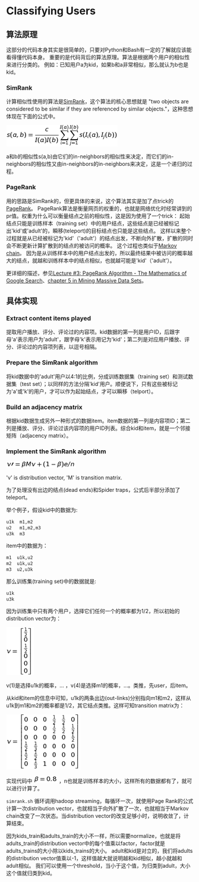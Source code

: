 # Classifying Users

## 算法原理

这部分的代码本身其实是很简单的，只要对Python和Bash有一定的了解就应该能看得懂代码本身。
重要的是代码背后的算法原理。算法是根据两个用户的相似性来进行分类的。
例如：已知用户a为kid，如果b和a非常相似，那么就认为b也是kid。

### SimRank

计算相似性使用的算法是[SimRank](http://en.wikipedia.org/wiki/SimRank)，这个算法的核心思想就是
"two objects are considered to be similar if they are referenced by similar objects."，这种思想体现在下面的公式中。

![s(a,b)=\frac {c} {\abs{I(a)}\abs{I(b)}} \sum_{i=1}^{\abs{I(a)}} \sum_{j=1}^{\abs{I(b)}} s(I_{i}(a), I_{j}(b))](https://raw.githubusercontent.com/Data-Scientist/LP01_DSWAC_0706/master/classification/images/simrank.png)

a和b的相似性s(a,b)由它们的in-neighbors的相似性来决定，而它们的in-neighbors的相似性又由in-neighbors的in-neighbors来决定，这是一个递归的过程。

### PageRank

用的思路是SimRank的，但更具体的来说，这个算法其实是加了点trick的[PageRank](http://en.wikipedia.org/wiki/PageRank)。
PageRank算法是衡量网页的权重的，也就是网络优化时经常讲到的pr值。权重为什么可以衡量结点之前的相似性，这是因为使用了一个trick：
起始结点只能是训练样本（training set）中的用户结点，这些结点是已经被标记出'kid'或'adult'的，瞬移(teleport)的目标结点也只能是这些结点。
这样以来整个过程就是从已经被标记为'kid'（'adult'）的结点出发，不断向外扩散，扩散的同时会不断更新计算扩散到的结点的被访问的概率。
这个过程也类似于[Markov chain](http://en.wikipedia.org/wiki/Markov_chain)。
因为是从训练样本中的用户结点出发的，所以最终结果中被访问的概率越大的结点，就越和训练样本中的结点相似，也就越可能是'kid'（'adult'）。

 
更详细的描述，参见[Lecture #3: PageRank Algorithm - The Mathematics of Google Search](http://www.math.cornell.edu/~mec/Winter2009/RalucaRemus/Lecture3/lecture3.html)、[chapter 5 in Mining Massive Data Sets](http://i.stanford.edu/~ullman/mmds/ch5.pdf)。


## 具体实现

### Extract content items played

提取用户播放、评分、评论过的内容项。kid数据的第一列是用户ID，后跟字母'a'表示用户为'adult'，跟字母'k'表示用记为'kid'；第二列是对应用户播放、评分、评论过的内容项列表，以逗号相隔。


### Prepare the SimRank algorithm

将kid数据中的'adult'用户以4:1的比例，分成训练数据集（training set）和测试数据集（test set）；以同样的方法分隔'kid'用户。顺便说下，只有这些被标记为'a'或'k'的用户，才可以作为起始结点，才可以瞬移（telport）。


### Build an adjacency matrix


根据kid数据生成另外一种形式的数据item。item数据的第一列是内容项ID；第二列是播放、评分、评论过该内容项的用户ID列表。综合kid和item，就是一个邻接矩阵（adjacency matrix）。


### Implement the SimRank algorithm

![v\prime = \beta M v + (1 - \beta)e/n](https://raw.githubusercontent.com/Data-Scientist/LP01_DSWAC_0706/master/classification/images/pagerank.png)

'v' is distribution vector, 'M' is transition matrix.

为了处理没有出边的结点(dead ends)和Spider traps，公式后半部分添加了teleport。

举个例子，假设kid中的数据为:

```csv
u1k  m1,m2
u2   m1,m2,m3
u3k  m3
```

item中的数据为：

```csv
m1  u1k,u2
m2  u1k,u2
m3  u2,u3k
```

那么训练集(training set)中的数据就是:

```csv
u1k
u3k
```

因为训练集中只有两个用户，选择它们任何一个的概率都为1/2，所以初始的distribution vector为：

![v = \begin{bmatrix}\frac {1}{2} \\ 0 \\ \frac {1}{2} \\ 0 \\ 0 \\ 0 \end{bmatrix}](https://raw.githubusercontent.com/Data-Scientist/LP01_DSWAC_0706/master/classification/images/v.png)

v(1)是选择u1k的概率，... ，v(4)是选择m1的概率，...。类推，先user，后item。

从kid和item的信息中可知，u1k的两条出边(out-links)分别指向m1和m2，这样从u1k到m1和m2的概率都是1/2，其它结点类推。这样可知transition matrix为：

![ v = \begin{bmatrix} 0 & 0 & 0 & \frac {1}{2} & \frac{1}{2} & 0 \\ 0 & 0 & 0 & \frac {1}{2} & \frac {1} {2} & \frac {1}{2} \\ 0 & 0 & 0 & 0 & 0 & \frac {1}{2} \\ \frac {1}{2} & \frac {1}{3} & 0 & 0 & 0 & 0 \\ \frac {1}{2} & \frac {1}{2} & 0 & 0 & 0 & 0 \\ 0 & \frac {1}{3} & 1 & 0 & 0 & 0 \end{bmatrix} ](https://raw.githubusercontent.com/Data-Scientist/LP01_DSWAC_0706/master/classification/images/transition_matrix.png)

实现代码中 ![\beta = 0.8](https://raw.githubusercontent.com/Data-Scientist/LP01_DSWAC_0706/master/classification/images/beta.png) ，n也就是训练样本的大小，这样所有的数据都有了，就可以进行计算了。

`simrank.sh` 循环调用hadoop streaming，每循环一次，就使用Page Rank的公式计算一次distribution vector，也就相当于向外扩散了一次，也就相当于Markov chain改变了一次状态。当distribution vector的改变足够小时，说明收敛了，计算结束。

因为kids_train和adults_train的大小不一样，所以需要normalize，也就是将adults_train的distribution vector中的每个值乘以factor，factor就是adults_trains的大小除以kids_trains的大小。
adult和kid是对立的，我们将adults的distribution vector值乘以-1，这样值越大就说明越和kid相似，越小就越和adult相似。
我们可以使用一个threshold，当小于这个值，为归类到adult，大小这个值就归类到kid。
